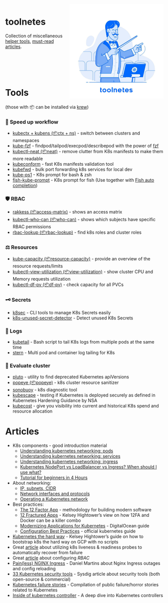 <img src="assets/toolnetes-logo.jpeg" align="right" width="300" heigh="auto">

# toolnetes

Collection of miscellaneous [helper tools](#Tools), [must-read articles](#Articles). 

<br><br><br><br>

# Tools 
(those with 📦 can be installed via [krew](https://github.com/kubernetes-sigs/krew/))

### 🚀 Speed up workflow
* [kubectx + kubens (📦ctx + ns)](https://github.com/ahmetb/kubectx) - switch between clusters and namespaces
* [kube-fzf](https://github.com/arunvelsriram/kube-fzf) - findpod/tailpod/execpod/describepod with the power of [fzf](https://github.com/junegunn/fzf)
* [kubectl-neat (📦neat)](https://github.com/itaysk/kubectl-neat) - remove clutter from K8s manifests to make them more readable
* [kubeconform](https://github.com/yannh/kubeconform) - fast K8s manifests validation tool
* [kubefwd](https://github.com/txn2/kubefwd) - bulk port forwarding k8s services for local dev
* [kube-ps1](https://github.com/jonmosco/kube-ps1) - K8s prompt for bash & zsh 
* [fish-kube-prompt](https://github.com/aluxian/fish-kube-prompt) - K8s prompt for fish (Use together with [Fish auto completion](https://gist.github.com/Aracki/cf422173371d2118ae94bb6821f074e0))


### 🛡 RBAC
* [rakkess (📦access-matrix)](https://github.com/corneliusweig/rakkess) - shows an access matrix
* [kubectl-who-can (📦who-can)](https://github.com/aquasecurity/kubectl-who-can) - shows which subjects have specific RBAC permissions
* [rbac-lookup (📦rbac-lookup)](https://github.com/reactiveops/rbac-lookup) - find k8s roles and cluster roles

### ⚖️ Resources
* [kube-capacity (📦resource-capacity)](https://github.com/robscott/kube-capacity) - provide an overview of the resource requests/limits
* [kubectl-view-utilization (📦view-utilization)](https://github.com/etopeter/kubectl-view-utilization) - show cluster CPU and Memory requests utilization
* [kubectl-df-pv (📦df-pv)](https://github.com/yashbhutwala/kubectl-df-pv) - check capacity for all PVCs

### 🗝 Secrets
* [k8sec](https://github.com/dtan4/k8sec) - CLI tools to manage K8s Secrets easily
* [k8s-unused-secret-detector](https://github.com/dtan4/k8s-unused-secret-detector) - Detect unused K8s Secrets 

### 📜 Logs
* [kubetail](https://github.com/johanhaleby/kubetail) - Bash script to tail K8s logs from multiple pods at the same time
* [stern](https://github.com/wercker/stern) - Multi pod and container log tailing for K8s

### 📝 Evaluate cluster
* [pluto](https://github.com/FairwindsOps/pluto) - utility to find deprecated Kubernetes apiVersions
* [popeye (📦popeye)](https://github.com/derailed/popeye) - k8s cluster resource sanitizer
* [sonobuoy](https://github.com/heptio/sonobuoy) - k8s diagnostic tool
* [kubescape](https://github.com/armosec/kubescape) - testing if Kubernetes is deployed securely as defined in Kubernetes Hardening Guidance by NSA
* [kubecost](https://github.com/kubecost/cost-model) - give you visibility into current and historical K8s spend and resource allocation



# Articles
* K8s components - good introduction material
	* [Understanding kubernetes networking: pods](https://medium.com/google-cloud/understanding-kubernetes-networking-pods-7117dd28727)
	* [Understanding kubernetes networking: services](https://medium.com/google-cloud/understanding-kubernetes-networking-services-f0cb48e4cc82)
	* [Understanding kubernetes networking: ingress](https://medium.com/google-cloud/understanding-kubernetes-networking-ingress-1bc341c84078)
	* [Kubernetes NodePort vs LoadBalancer vs Ingress? When should I use what?](https://medium.com/google-cloud/kubernetes-nodeport-vs-loadbalancer-vs-ingress-when-should-i-use-what-922f010849e0)
	* [Tutorial for beginners in 4 Hours](https://www.youtube.com/watch?v=X48VuDVv0do)
* About networking:
	* [IP, subnets, CIDR](https://www.digitalocean.com/community/tutorials/understanding-ip-addresses-subnets-and-cidr-notation-for-networking)
	* [Network interfaces and protocols](https://www.digitalocean.com/community/tutorials/an-introduction-to-networking-terminology-interfaces-and-protocols)
	* [Operating a Kubernetes network](https://jvns.ca/blog/2017/10/10/operating-a-kubernetes-network/)
* Best practices:
	* [The 12 Factor App](https://12factor.net/) - methodology for building modern software 
	* [12 Fractured Apps](https://medium.com/@kelseyhightower/12-fractured-apps-1080c73d481c) - Kelsey Hightower’s view on how 12FA and Docker can be a killer combo
	* [Modernizing Applications for Kubernetes](https://dev.to/digitalocean/modernizing-applications-for-kubernetes-1hon) - DigitalOcean guide
	* [Configuration Best Practices](https://kubernetes.io/docs/concepts/configuration/overview/#general-configuration-tips) - official kubernetes guide
* [Kubernetes the hard way](https://github.com/kelseyhightower/kubernetes-the-hard-way) - Kelsey Hightower’s guide on how to bootstrap k8s the hard way on GCP with no scripts
* Great [article](https://medium.com/spire-labs/utilizing-kubernetes-liveness-and-readiness-probes-to-automatically-recover-from-failure-2fe0314f2b2e) about utilizing k8s liveness & readiness probes to automatically recover from failure
* Great [article](https://docs.bitnami.com/kubernetes/how-to/configure-rbac-in-your-kubernetes-cluster/) about configuring *RBAC*
* [Pain(less) NGINX Ingress](https://danielfm.me/posts/painless-nginx-ingress.html) - Daniel Martins about Nginx Ingress outages and config reloading
* [33 Kubernetes security tools](https://sysdig.com/blog/33-kubernetes-security-tools/) - Sysdig article about security tools (both open-source & commercial)
* [Kubernetes failure stories](https://github.com/hjacobs/kubernetes-failure-stories) - Compilation of public failure/horror stories related to Kubernetes 
* [Inside of kubernetes controller](https://speakerdeck.com/govargo/inside-of-kubernetes-controller) - A deep dive into Kubernetes controllers
